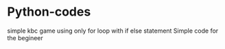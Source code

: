 # Python-codes

simple kbc game using only for loop with if else statement 
Simple code for the begineer
